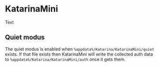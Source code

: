 # KatarinaMini

Text


## Quiet modus

The quiet modus is enabled when `%appdata%/Katarina/KatarinaMini/quiet` exists. If that file exists then KatarinaMini will write the collected auth data to `%appdata%/Katarina/KatarinaMini/auth` once it gets them.
